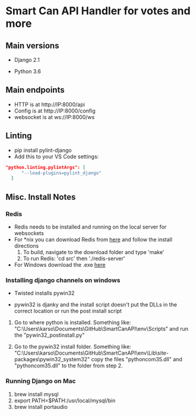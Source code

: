 # Smart Can API Handler for votes and more 


## Main versions

- Django 2.1 

- Python 3.6

## Main endpoints

 - HTTP is at http://IP:8000/api
 - Config is at http://IP:8000/config
 - websocket is at ws://IP:8000/ws 

## Linting

 - pip install pylint-django
 - Add this to your VS Code settings:
  ```json
  "python.linting.pylintArgs": [
        "--load-plugins=pylint_django"
    ]
  ```

## Misc. Install Notes

### Redis

 - Redis needs to be installed and running on the local server for websockets
 - For *nix you can download Redis from [here](https://redis.io/download) and follow the install directions
   1) To build, navigate to the download folder and type 'make'
   2) To run Redis: 'cd src' then './redis-server'
 - For Windows download the .exe [here](https://github.com/MicrosoftArchive/redis/releases)

### Installing django channels on windows

- Twisted installs pywin32

- pywin32 is djanky and the install script doesn't put the DLLs in the
      correct location or run the post install script

1) Go to where python is installed. Something like: 
    "C:\Users\karso\Documents\GitHub\SmartCanAPI\env\Scripts" and run the
    "pywin32_postinstall.py" 

2) Go to the pywin32 install folder. Something like:
    "C:\Users\karso\Documents\GitHub\SmartCanAPI\env\Lib\site-packages\pywin32_system32"
    copy the files "pythoncom35.dll" and "pythoncom35.dll" to the folder from
    step 2.
    
### Running Django on Mac
  1) brew install mysql
  2) export PATH=$PATH:/usr/local/mysql/bin
  3) brew install portaudio
    
